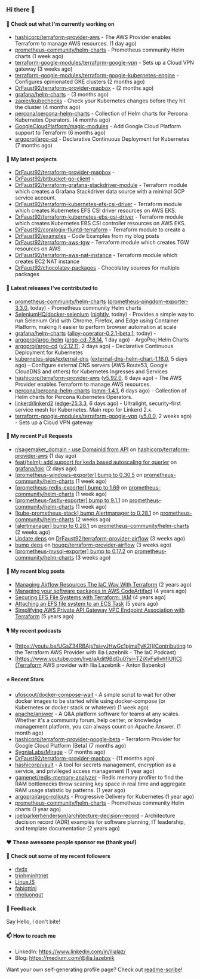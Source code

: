 ### Hi there 👋

#### 👷 Check out what I'm currently working on

- [hashicorp/terraform-provider-aws](https://github.com/hashicorp/terraform-provider-aws) - The AWS Provider enables Terraform to manage AWS resources. (1 day ago)
- [prometheus-community/helm-charts](https://github.com/prometheus-community/helm-charts) - Prometheus community Helm charts (1 week ago)
- [terraform-google-modules/terraform-google-vpn](https://github.com/terraform-google-modules/terraform-google-vpn) - Sets up a Cloud VPN gateway (3 weeks ago)
- [terraform-google-modules/terraform-google-kubernetes-engine](https://github.com/terraform-google-modules/terraform-google-kubernetes-engine) - Configures opinionated GKE clusters (2 months ago)
- [DrFaust92/terraform-provider-mapbox](https://github.com/DrFaust92/terraform-provider-mapbox) -  (2 months ago)
- [grafana/helm-charts](https://github.com/grafana/helm-charts) -  (3 months ago)
- [zapier/kubechecks](https://github.com/zapier/kubechecks) - Check your Kubernetes changes before they hit the cluster (4 months ago)
- [percona/percona-helm-charts](https://github.com/percona/percona-helm-charts) - Collection of Helm charts for Percona Kubernetes Operators. (4 months ago)
- [GoogleCloudPlatform/magic-modules](https://github.com/GoogleCloudPlatform/magic-modules) - Add Google Cloud Platform support to Terraform (6 months ago)
- [argoproj/argo-cd](https://github.com/argoproj/argo-cd) - Declarative Continuous Deployment for Kubernetes (7 months ago)

#### 🌱 My latest projects

- [DrFaust92/terraform-provider-mapbox](https://github.com/DrFaust92/terraform-provider-mapbox) - 
- [DrFaust92/bitbucket-go-client](https://github.com/DrFaust92/bitbucket-go-client) - 
- [DrFaust92/terraform-grafana-stackdriver-module](https://github.com/DrFaust92/terraform-grafana-stackdriver-module) - Terraform module which creates a Grafana Stackdriver data source with a minimal GCP service account.
- [DrFaust92/terraform-kubernetes-efs-csi-driver](https://github.com/DrFaust92/terraform-kubernetes-efs-csi-driver) - Terraform module which creates Kubernetes EFS CSI driver resources on AWS EKS.
- [DrFaust92/terraform-kubernetes-ebs-csi-driver](https://github.com/DrFaust92/terraform-kubernetes-ebs-csi-driver) - Terraform module which creates Kubernetes EBS CSI controller resources on AWS EKS.
- [DrFaust92/coralogix-fluntd-terraform](https://github.com/DrFaust92/coralogix-fluntd-terraform) - Terraform module to create a 
- [DrFaust92/examples](https://github.com/DrFaust92/examples) - Code Examples from my blog posts
- [DrFaust92/terraform-aws-tgw](https://github.com/DrFaust92/terraform-aws-tgw) - Terraform module which creates TGW resources on AWS
- [DrFaust92/terraform-aws-nat-instance](https://github.com/DrFaust92/terraform-aws-nat-instance) - Terraform module which creates EC2 NAT instance
- [DrFaust92/chocolatey-packages](https://github.com/DrFaust92/chocolatey-packages) - Chocolatey sources for multiple packages

#### 🔭 Latest releases I've contributed to

- [prometheus-community/helm-charts](https://github.com/prometheus-community/helm-charts) ([prometheus-pingdom-exporter-3.3.0](https://github.com/prometheus-community/helm-charts/releases/tag/prometheus-pingdom-exporter-3.3.0), today) - Prometheus community Helm charts
- [SeleniumHQ/docker-selenium](https://github.com/SeleniumHQ/docker-selenium) ([nightly](https://github.com/SeleniumHQ/docker-selenium/releases/tag/nightly), today) - Provides a simple way to run Selenium Grid with Chrome, Firefox, and Edge using Container Platform, making it easier to perform browser automation at scale
- [grafana/helm-charts](https://github.com/grafana/helm-charts) ([alloy-operator-0.2.1-beta.1](https://github.com/grafana/helm-charts/releases/tag/alloy-operator-0.2.1-beta.1), today) - 
- [argoproj/argo-helm](https://github.com/argoproj/argo-helm) ([argo-cd-7.8.14](https://github.com/argoproj/argo-helm/releases/tag/argo-cd-7.8.14), 1 day ago) - ArgoProj Helm Charts
- [argoproj/argo-cd](https://github.com/argoproj/argo-cd) ([v2.12.11](https://github.com/argoproj/argo-cd/releases/tag/v2.12.11), 2 days ago) - Declarative Continuous Deployment for Kubernetes
- [kubernetes-sigs/external-dns](https://github.com/kubernetes-sigs/external-dns) ([external-dns-helm-chart-1.16.0](https://github.com/kubernetes-sigs/external-dns/releases/tag/external-dns-helm-chart-1.16.0), 5 days ago) - Configure external DNS servers (AWS Route53, Google CloudDNS and others) for Kubernetes Ingresses and Services
- [hashicorp/terraform-provider-aws](https://github.com/hashicorp/terraform-provider-aws) ([v5.92.0](https://github.com/hashicorp/terraform-provider-aws/releases/tag/v5.92.0), 6 days ago) - The AWS Provider enables Terraform to manage AWS resources.
- [percona/percona-helm-charts](https://github.com/percona/percona-helm-charts) ([pmm-1.4.1](https://github.com/percona/percona-helm-charts/releases/tag/pmm-1.4.1), 6 days ago) - Collection of Helm charts for Percona Kubernetes Operators.
- [linkerd/linkerd2](https://github.com/linkerd/linkerd2) ([edge-25.3.3](https://github.com/linkerd/linkerd2/releases/tag/edge-25.3.3), 6 days ago) - Ultralight, security-first service mesh for Kubernetes. Main repo for Linkerd 2.x.
- [terraform-google-modules/terraform-google-vpn](https://github.com/terraform-google-modules/terraform-google-vpn) ([v5.0.0](https://github.com/terraform-google-modules/terraform-google-vpn/releases/tag/v5.0.0), 2 weeks ago) - Sets up a Cloud VPN gateway

#### 🔨 My recent Pull Requests

- [r/sagemaker_domain - use DomainId from API](https://github.com/hashicorp/terraform-provider-aws/pull/41979) on [hashicorp/terraform-provider-aws](https://github.com/hashicorp/terraform-provider-aws) (1 day ago)
- [feat(helm): add support for keda based autoscaling for querier](https://github.com/grafana/loki/pull/16873) on [grafana/loki](https://github.com/grafana/loki) (2 days ago)
- [[prometheus-windows-exporter] bump to 0.30.5](https://github.com/prometheus-community/helm-charts/pull/5422) on [prometheus-community/helm-charts](https://github.com/prometheus-community/helm-charts) (1 week ago)
- [[prometheus-redis-exporter] bump to 1.69](https://github.com/prometheus-community/helm-charts/pull/5421) on [prometheus-community/helm-charts](https://github.com/prometheus-community/helm-charts) (1 week ago)
- [[prometheus-fastly-exporter] bump to 9.1.1](https://github.com/prometheus-community/helm-charts/pull/5420) on [prometheus-community/helm-charts](https://github.com/prometheus-community/helm-charts) (1 week ago)
- [[kube-prometheus-stack] bump Alertmanager to 0.28.1](https://github.com/prometheus-community/helm-charts/pull/5411) on [prometheus-community/helm-charts](https://github.com/prometheus-community/helm-charts) (2 weeks ago)
- [[alertmanager] bump to 0.28.1](https://github.com/prometheus-community/helm-charts/pull/5410) on [prometheus-community/helm-charts](https://github.com/prometheus-community/helm-charts) (2 weeks ago)
- [Update deps](https://github.com/DrFaust92/terraform-provider-airflow/pull/46) on [DrFaust92/terraform-provider-airflow](https://github.com/DrFaust92/terraform-provider-airflow) (3 weeks ago)
- [bump deps](https://github.com/houqp/terraform-provider-airflow/pull/12) on [houqp/terraform-provider-airflow](https://github.com/houqp/terraform-provider-airflow) (3 weeks ago)
- [[prometheus-mysql-exporter] bump to 0.17.2](https://github.com/prometheus-community/helm-charts/pull/5384) on [prometheus-community/helm-charts](https://github.com/prometheus-community/helm-charts) (3 weeks ago)

#### 📜 My recent blog posts

- [Managing Airflow Resources The IaC Way With Terraform](https://engineering.placer.ai/managing-airflow-resources-the-iac-way-with-terraform-ea5b8db573ad?source=rss-cac402f06fa8------2) (2 years ago)
- [Managing your software packages in AWS CodeArtifact](https://medium.com/@ilia.lazebnik/managing-your-software-packages-in-aws-codeartifact-12d00053e243?source=rss-cac402f06fa8------2) (4 years ago)
- [Securing EFS File Systems with Terraform: IAM](https://medium.com/@ilia.lazebnik/securing-efs-file-systems-with-terraform-iam-d2a066c198ab?source=rss-cac402f06fa8------2) (4 years ago)
- [Attaching an EFS file system to an ECS Task](https://medium.com/@ilia.lazebnik/attaching-an-efs-file-system-to-an-ecs-task-7bd15b76a6ef?source=rss-cac402f06fa8------2) (5 years ago)
- [Simplifying AWS Private API Gateway VPC Endpoint Association with Terraform](https://medium.com/@ilia.lazebnik/simplifying-aws-private-api-gateway-vpc-endpoint-association-with-terraform-b379a247afbf?source=rss-cac402f06fa8------2) (5 years ago)

#### 🎙️ My recent podcasts
- [https://youtu.be/UGsZ34RBAjs?si=yJHwGc1pjmaTyK2l](Contributing to the Terraform AWS Provider with Ilia Lazebnik - The IaC Podcast)
- [https://www.youtube.com/live/aAdit9BdGu0?si=TZiXvFs6vhfIUfIC](Terraform AWS provider with Ilia Lazebnik - Anton Babenko)

#### ⭐ Recent Stars

- [ufoscout/docker-compose-wait](https://github.com/ufoscout/docker-compose-wait) - A simple script to wait for other docker images to be started while using docker-compose (or Kubernetes or docker stack or whatever) (1 week ago)
- [apache/answer](https://github.com/apache/answer) - A Q&amp;A platform software for teams at any scales. Whether it&#39;s a community forum, help center, or knowledge management platform, you can always count on Apache Answer. (1 month ago)
- [hashicorp/terraform-provider-google-beta](https://github.com/hashicorp/terraform-provider-google-beta) - Terraform Provider for Google Cloud Platform (Beta) (7 months ago)
- [SygniaLabs/Mirage](https://github.com/SygniaLabs/Mirage) -  (7 months ago)
- [DrFaust92/terraform-provider-mapbox](https://github.com/DrFaust92/terraform-provider-mapbox) -  (11 months ago)
- [hashicorp/vault](https://github.com/hashicorp/vault) - A tool for secrets management, encryption as a service, and privileged access management (1 year ago)
- [gamenet/redis-memory-analyzer](https://github.com/gamenet/redis-memory-analyzer) - Redis memory profiler to find the RAM bottlenecks throw scaning key space in real time and aggregate RAM usage statistic by patterns. (1 year ago)
- [argoproj/argo-rollouts](https://github.com/argoproj/argo-rollouts) - Progressive Delivery for Kubernetes (1 year ago)
- [prometheus-community/helm-charts](https://github.com/prometheus-community/helm-charts) - Prometheus community Helm charts (1 year ago)
- [joelparkerhenderson/architecture-decision-record](https://github.com/joelparkerhenderson/architecture-decision-record) - Architecture decision record (ADR) examples for software planning, IT leadership, and template documentation (2 years ago)

#### ❤️ These awesome people sponsor me (thank you!)


#### 👯 Check out some of my recent followers

- [rlvdx](https://github.com/rlvdx)
- [trinhminhtriet](https://github.com/trinhminhtriet)
- [LinuxJS](https://github.com/LinuxJS)
- [fabiottini](https://github.com/fabiottini)
- [nholuongut](https://github.com/nholuongut)

#### 💬 Feedback

Say Hello, I don't bite!

#### 📫 How to reach me

- LinkedIn: https://www.linkedin.com/in/ilialaz/
- Blog: https://medium.com/@ilia.lazebnik

Want your own self-generating profile page? Check out [readme-scribe](https://github.com/muesli/readme-scribe)!


